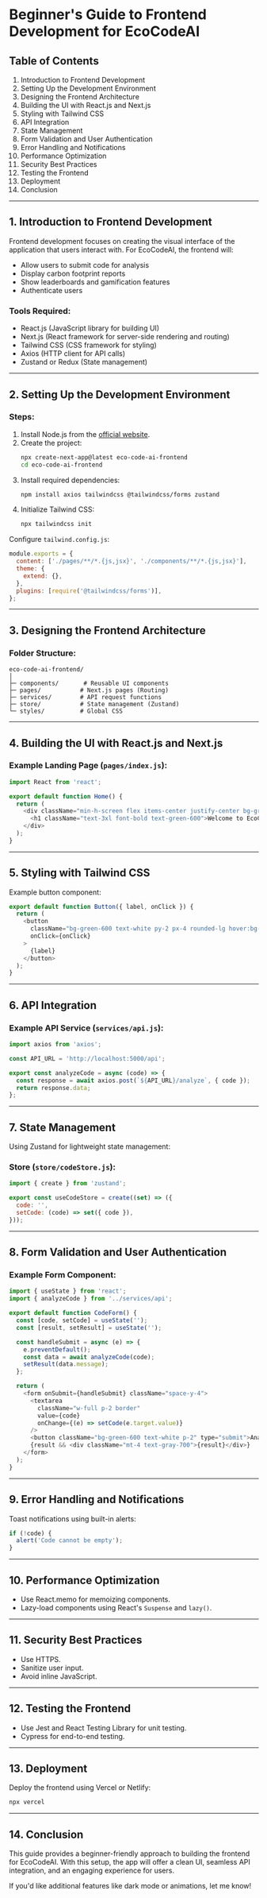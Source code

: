 # Beginner's Guide to Frontend Development for EcoCodeAI

## Table of Contents
1. Introduction to Frontend Development
2. Setting Up the Development Environment
3. Designing the Frontend Architecture
4. Building the UI with React.js and Next.js
5. Styling with Tailwind CSS
6. API Integration
7. State Management
8. Form Validation and User Authentication
9. Error Handling and Notifications
10. Performance Optimization
11. Security Best Practices
12. Testing the Frontend
13. Deployment
14. Conclusion

---

## 1. Introduction to Frontend Development
Frontend development focuses on creating the visual interface of the application that users interact with. For EcoCodeAI, the frontend will:
- Allow users to submit code for analysis
- Display carbon footprint reports
- Show leaderboards and gamification features
- Authenticate users

### Tools Required:
- React.js (JavaScript library for building UI)
- Next.js (React framework for server-side rendering and routing)
- Tailwind CSS (CSS framework for styling)
- Axios (HTTP client for API calls)
- Zustand or Redux (State management)

---

## 2. Setting Up the Development Environment
### Steps:
1. Install Node.js from the [official website](https://nodejs.org/).
2. Create the project:
   ```bash
   npx create-next-app@latest eco-code-ai-frontend
   cd eco-code-ai-frontend
   ```
3. Install required dependencies:
   ```bash
   npm install axios tailwindcss @tailwindcss/forms zustand
   ```
4. Initialize Tailwind CSS:
   ```bash
   npx tailwindcss init
   ```

Configure `tailwind.config.js`:
```javascript
module.exports = {
  content: ['./pages/**/*.{js,jsx}', './components/**/*.{js,jsx}'],
  theme: {
    extend: {},
  },
  plugins: [require('@tailwindcss/forms')],
};
```

---

## 3. Designing the Frontend Architecture
### Folder Structure:
```plaintext
eco-code-ai-frontend/
│
├─ components/       # Reusable UI components
├─ pages/           # Next.js pages (Routing)
├─ services/        # API request functions
├─ store/           # State management (Zustand)
└─ styles/          # Global CSS
```

---

## 4. Building the UI with React.js and Next.js
### Example Landing Page (`pages/index.js`):
```javascript
import React from 'react';

export default function Home() {
  return (
    <div className="min-h-screen flex items-center justify-center bg-gray-100">
      <h1 className="text-3xl font-bold text-green-600">Welcome to EcoCodeAI</h1>
    </div>
  );
}
```

---

## 5. Styling with Tailwind CSS
Example button component:
```javascript
export default function Button({ label, onClick }) {
  return (
    <button
      className="bg-green-600 text-white py-2 px-4 rounded-lg hover:bg-green-700"
      onClick={onClick}
    >
      {label}
    </button>
  );
}
```

---

## 6. API Integration
### Example API Service (`services/api.js`):
```javascript
import axios from 'axios';

const API_URL = 'http://localhost:5000/api';

export const analyzeCode = async (code) => {
  const response = await axios.post(`${API_URL}/analyze`, { code });
  return response.data;
};
```

---

## 7. State Management
Using Zustand for lightweight state management:
### Store (`store/codeStore.js`):
```javascript
import { create } from 'zustand';

export const useCodeStore = create((set) => ({
  code: '',
  setCode: (code) => set({ code }),
}));
```

---

## 8. Form Validation and User Authentication
### Example Form Component:
```javascript
import { useState } from 'react';
import { analyzeCode } from '../services/api';

export default function CodeForm() {
  const [code, setCode] = useState('');
  const [result, setResult] = useState('');

  const handleSubmit = async (e) => {
    e.preventDefault();
    const data = await analyzeCode(code);
    setResult(data.message);
  };

  return (
    <form onSubmit={handleSubmit} className="space-y-4">
      <textarea
        className="w-full p-2 border"
        value={code}
        onChange={(e) => setCode(e.target.value)}
      />
      <button className="bg-green-600 text-white p-2" type="submit">Analyze</button>
      {result && <div className="mt-4 text-gray-700">{result}</div>}
    </form>
  );
}
```

---

## 9. Error Handling and Notifications
Toast notifications using built-in alerts:
```javascript
if (!code) {
  alert('Code cannot be empty');
}
```

---

## 10. Performance Optimization
- Use React.memo for memoizing components.
- Lazy-load components using React's `Suspense` and `lazy()`.

---

## 11. Security Best Practices
- Use HTTPS.
- Sanitize user input.
- Avoid inline JavaScript.

---

## 12. Testing the Frontend
- Use Jest and React Testing Library for unit testing.
- Cypress for end-to-end testing.

---

## 13. Deployment
Deploy the frontend using Vercel or Netlify:
```bash
npx vercel
```

---

## 14. Conclusion
This guide provides a beginner-friendly approach to building the frontend for EcoCodeAI. With this setup, the app will offer a clean UI, seamless API integration, and an engaging experience for users.

If you'd like additional features like dark mode or animations, let me know!

